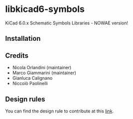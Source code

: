 # libkicad6-symbols

KiCad 6.0.x Schematic Symbols Libraries - NOWAE version!

## Installation



## Credits

* Nicola Orlandini (maintainer)
* Marco Giammarini (maintainer)
* Gianluca Calignano
* Niccolò Paolinelli

## Design rules

You can find the design rule to contribute at this [link](./RULES.md).